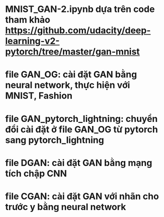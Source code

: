 # MNIST_GAN-2.ipynb dựa trên code tham khảo https://github.com/udacity/deep-learning-v2-pytorch/tree/master/gan-mnist
# file GAN_OG: cài đặt GAN bằng neural network, thực hiện với MNIST, Fashion
# file GAN_pytorch_lightning: chuyển đổi cài đặt ở file GAN_OG từ pytorch sang pytorch_lightning
# file DGAN: cài đặt GAN bằng mạng tích chập CNN
# file CGAN: cài đặt GAN với nhãn cho trước y bằng neural network
